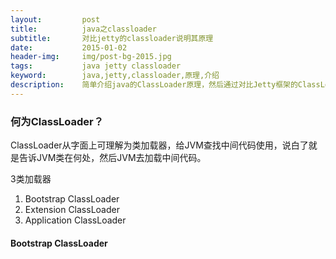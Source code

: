 ```yaml
---
layout:         post
title:          java之classloader
subtitle:       对比jetty的classloader说明其原理
date:           2015-01-02
header-img:     img/post-bg-2015.jpg
tags:           java jetty classloader
keyword:        java,jetty,classloader,原理,介绍
description:    简单介绍java的ClassLoader原理，然后通过对比Jetty框架的ClassLoader来说明如何使用ClassLoader
---
```


### 何为ClassLoader？
ClassLoader从字面上可理解为类加载器，给JVM查找中间代码使用，说白了就是告诉JVM类在何处，然后JVM去加载中间代码。

3类加载器

1. Bootstrap ClassLoader
2. Extension ClassLoader
3. Application ClassLoader

#### Bootstrap ClassLoader


